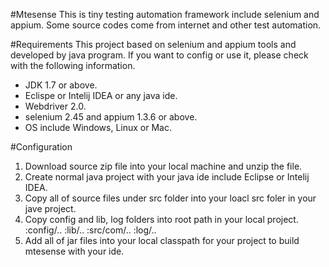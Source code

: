 #Mtesense
This is tiny testing automation framework include selenium and appium. Some source codes come from internet and other test automation.

#Requirements
This project based on selenium and appium tools and developed by java program. If you want to config or use it, please check with the following information.

  - JDK 1.7 or above.
  - Eclispe or Intelij IDEA or any java ide.
  - Webdriver 2.0.
  - selenium 2.45 and appium 1.3.6 or above.
  - OS include Windows, Linux or Mac.
  
#Configuration

  1. Download source zip file into your local machine and unzip the file.
  2. Create normal java project with your java ide include Eclipse or Intelij IDEA.
  3. Copy all of source files under src folder into your loacl src foler in your jave project.
  4. Copy config and lib, log folders into root path in your local project.
    :config/..
    :lib/..
    :src/com/..
    :log/..
  5. Add all of jar files into your local classpath for your project to build mtesense with your ide.


